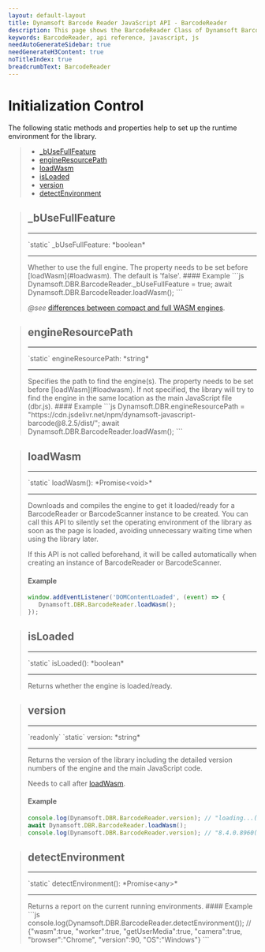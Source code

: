 ```yaml
---
layout: default-layout
title: Dynamsoft Barcode Reader JavaScript API - BarcodeReader
description: This page shows the BarcodeReader Class of Dynamsoft Barcode Reader JavaScript SDK.
keywords: BarcodeReader, api reference, javascript, js
needAutoGenerateSidebar: true
needGenerateH3Content: true
noTitleIndex: true
breadcrumbText: BarcodeReader
---
```



# Initialization Control

The following static methods and properties help to set up the runtime environment for the library.

<div class="doc-card-prefix doc-card-list-prefix"></div>

> * [_bUseFullFeature](#_busefullfeature)
> * [engineResourcePath](#engineresourcepath)
> * [loadWasm](#loadwasm)
> * [isLoaded](#isloaded)
> * [version](#version)
> * [detectEnvironment](#detectenvironment)

<div class="doc-card-prefix"></div>

> ## _bUseFullFeature
> <hr>
> `static` _bUseFullFeature: *boolean*
> <hr>
> Whether to use the full engine. The property needs to be set before [loadWasm](#loadwasm). The default is 'false'.
> #### Example
> ```js
> Dynamsoft.DBR.BarcodeReader._bUseFullFeature = true;
> await Dynamsoft.DBR.BarcodeReader.loadWasm();
> ```
> 
> *@see* [differences between compact and full WASM engines](../../user-guide/?ver=latest#specify-which-engine-to-use).

<div class="doc-card-prefix"></div>

> ## engineResourcePath
> <hr>
> `static` engineResourcePath: *string*
> <hr>
> Specifies the path to find the engine(s). The property needs to be set before [loadWasm](#loadwasm). If not specified, the library will try to find the engine in the same location as the main JavaScript file (dbr.js).
> #### Example
> ```js
> Dynamsoft.DBR.engineResourcePath = "https://cdn.jsdelivr.net/npm/dynamsoft-javascript-barcode@8.2.5/dist/";
> await Dynamsoft.DBR.BarcodeReader.loadWasm();
> ```

<div class="doc-card-prefix"></div>

> ## loadWasm
> <hr>
> `static` loadWasm&#40;&#41;: *Promise&lt;void&gt;*
> <hr>
> Downloads and compiles the engine to get it loaded/ready for a BarcodeReader or BarcodeScanner instance to be created. You can call this API to silently set the operating environment of the library as soon as the page is loaded, avoiding unnecessary waiting time when using the library later.
> 
> If this API is not called beforehand, it will be called automatically when creating an instance of BarcodeReader or BarcodeScanner.
> #### Example
> ```js
> window.addEventListener('DOMContentLoaded', (event) => {
>    Dynamsoft.DBR.BarcodeReader.loadWasm();
> });
> ```

<div class="doc-card-prefix"></div>

> ## isLoaded
> <hr>
> `static` isLoaded&#40;&#41;: *boolean*
> <hr>
> Returns whether the engine is loaded/ready.

<div class="doc-card-prefix"></div>

> ## version
> <hr>
> `readonly` `static` version: *string*
> <hr>
> Returns the version of the library including the detailed version numbers of the engine and the main JavaScript code.
> 
> Needs to call after [loadWasm](#loadwasm).
> #### Example
> ```js
> console.log(Dynamsoft.DBR.BarcodeReader.version); // "loading...(JS 8.2.5.20210426)"
> await Dynamsoft.DBR.BarcodeReader.loadWasm();
> console.log(Dynamsoft.DBR.BarcodeReader.version); // "8.4.0.8960(JS 8.2.5.20210426)"
> ```

<div class="doc-card-prefix"></div>

> ## detectEnvironment
> <hr>
> `static` detectEnvironment&#40;&#41;: *Promise&lt;any&gt;*
> <hr>
> Returns a report on the current running environments.
> #### Example
> ```js
> console.log(Dynamsoft.DBR.BarcodeReader.detectEnvironment());
> // {"wasm":true, "worker":true, "getUserMedia":true, "camera":true, "browser":"Chrome", "version":90, "OS":"Windows"}
> ```